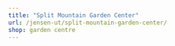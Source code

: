 ```yaml
---
title: "Split Mountain Garden Center"
url: /jensen-ut/split-mountain-garden-center/
shop: garden centre
---
```

